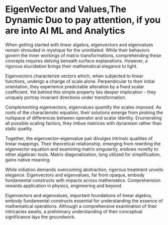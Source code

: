 # EigenVector and Values,The Dynamic Duo to pay attention, if you are into AI ML and Analytics

When getting started with linear algebra, eigenvectors and eigenvalues remain shrouded in mystique for the uninitiated. While their behaviors govern the inner workings of matrix transformations, comprehending these concepts requires delving beneath surface explanations. However, a rigorous elucidation brings their mathematical elegance to light. 

Eigenvectors characterize vectors which, when subjected to linear functions, undergo a change of scale alone. Perpendicular to their initial orientation, they experience predictable alteration by a fixed scalar coefficient.  Yet behind this simple property lies deeper implication - they uniquely portray invariant directions under transformation. 

Complementing eigenvectors, eigenvalues quantify the scales imposed. As roots of the characteristic equation, their solutions emerge from probing the nullspace of differences between operator and scalar identity. Enumerating all possible scaling factors, they imbue matrices with dynamism rather than static quality.

Together, the eigenvector-eigenvalue pair divulges intrinsic qualities of linear mappings. Their theoretical relationship, emerging from rewriting the eigenvector equation and examining matrix singularity, endows novelty to other algebraic tools. Matrix diagonalization, long utilized for simplification, gains native meaning.

While initiation demands overcoming abstraction, rigorous treatment unveils elegance. Eigenvectors and eigenvalues, far from opaque, embody fundamental constructs with impacts across mathematics. Comprehension rewards application in physics, engineering and beyond.

Eigenvectors and eigenvalues, important foundations of linear algebra, embody fundamental constructs essential for understanding the essence of mathematical operations. Although a comprehensive examination of their intricacies awaits, a preliminary understanding of their conceptual significance lays the groundwork.
